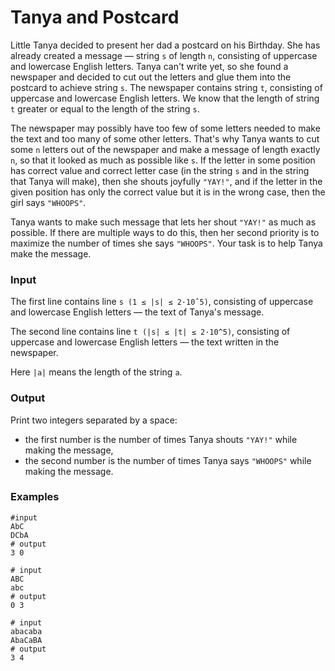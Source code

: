 # Tanya and Postcard
Little Tanya decided to present her dad a postcard on his Birthday. She has already created a message — string `s` of 
length `n`, consisting of uppercase and lowercase English letters. Tanya can't write yet, so she found a newspaper and 
decided to cut out the letters and glue them into the postcard to achieve string `s`. The newspaper contains string `t`, 
consisting of uppercase and lowercase English letters. We know that the length of string `t` greater or equal to the 
length of the string `s`.

The newspaper may possibly have too few of some letters needed to make the text and too many of some other letters. 
That's why Tanya wants to cut some `n` letters out of the newspaper and make a message of length exactly `n`, so that it 
looked as much as possible like `s`. If the letter in some position has correct value and correct letter case (in the 
string `s` and in the string that Tanya will make), then she shouts joyfully `"YAY!"`, and if the letter in the given 
position has only the correct value but it is in the wrong case, then the girl says `"WHOOPS"`.

Tanya wants to make such message that lets her shout `"YAY!"` as much as possible. If there are multiple ways to do 
this, then her second priority is to maximize the number of times she says `"WHOOPS"`. Your task is to help Tanya make 
the message.

### Input
The first line contains line `s (1 ≤ |s| ≤ 2·10ˆ5)`, consisting of uppercase and lowercase English letters — the text of 
Tanya's message.

The second line contains line `t (|s| ≤ |t| ≤ 2·10^5)`, consisting of uppercase and lowercase English letters — the text 
written in the newspaper.

Here `|a|` means the length of the string `a`.

### Output
Print two integers separated by a space:

* the first number is the number of times Tanya shouts `"YAY!"` while making the message,
* the second number is the number of times Tanya says `"WHOOPS"` while making the message.

### Examples
```
#input
AbC
DCbA
# output
3 0

# input
ABC
abc
# output
0 3

# input
abacaba
AbaCaBA
# output
3 4
```